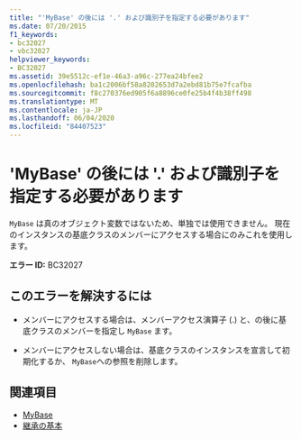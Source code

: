 ```yaml
---
title: "'MyBase' の後には '.' および識別子を指定する必要があります"
ms.date: 07/20/2015
f1_keywords:
- bc32027
- vbc32027
helpviewer_keywords:
- BC32027
ms.assetid: 39e5512c-ef1e-46a3-a96c-277ea24bfee2
ms.openlocfilehash: ba1c2006bf58a8202653d7a2ebd81b75e7fcafba
ms.sourcegitcommit: f8c270376ed905f6a8896ce0fe25b4f4b38ff498
ms.translationtype: MT
ms.contentlocale: ja-JP
ms.lasthandoff: 06/04/2020
ms.locfileid: "84407523"
---
```

# <a name="mybase-must-be-followed-by--and-an-identifier"></a>'MyBase' の後には '.' および識別子を指定する必要があります
`MyBase` は真のオブジェクト変数ではないため、単独では使用できません。 現在のインスタンスの基底クラスのメンバーにアクセスする場合にのみこれを使用します。  
  
 **エラー ID:** BC32027  
  
## <a name="to-correct-this-error"></a>このエラーを解決するには  
  
- メンバーにアクセスする場合は、メンバーアクセス演算子 (.) と、の後に基底クラスのメンバーを指定し `MyBase` ます。  
  
- メンバーにアクセスしない場合は、基底クラスのインスタンスを宣言して初期化するか、 `MyBase`への参照を削除します。  
  
## <a name="see-also"></a>関連項目

- [MyBase](../programming-guide/program-structure/me-my-mybase-and-myclass.md#mybase)
- [継承の基本](../programming-guide/language-features/objects-and-classes/inheritance-basics.md)
